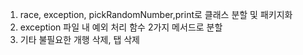 1. race, exception, pickRandomNumber,print로 클래스 분할 및 패키지화
2. exception 파일 내 예외 처리 함수 2가지 메서드로 분할
3. 기타 불필요한 개행 삭제, 탭 삭제